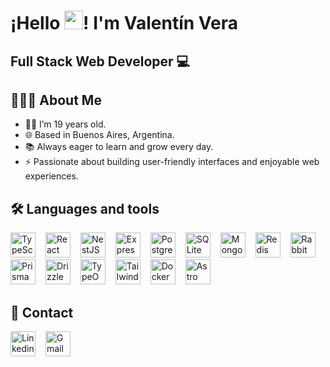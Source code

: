 # ¡Hello <img src="https://raw.githubusercontent.com/iampavangandhi/iampavangandhi/master/gifs/Hi.gif" width="30px">! I'm Valentín Vera

## Full Stack Web Developer 💻

## 👨🏻‍💻 About Me
- 👦🏻 I’m 19 years old.<br>
- 🌐 Based in Buenos Aires, Argentina.<br>
- 📚 Always eager to learn and grow every day.<br>
- ⚡ Passionate about building user-friendly interfaces and enjoyable web experiences.

## 🛠 Languages and tools 
<a href="https://www.typescriptlang.org/" title="https://www.typescriptlang.org/"><img src="https://svgl.app/library/typescript.svg" height="40" alt="TypeScript Logo"/></a><img width="12"/>
<a href="https://react.dev/" title="https://react.dev/"><img src="https://svgl.app/library/react_dark.svg" height="40" alt="React Logo"/></a><img width="12"/>
<a href="https://nestjs.com/" title="https://nestjs.com/"><img src="https://svgl.app/library/nestjs.svg" height="40" alt="NestJS Logo"/></a><img width="12"/>
<a href="https://expressjs.com/" title="https://expressjs.com/"><img src="https://svgl.app/library/expressjs_dark.svg" height="40" alt="Express.js Logo"/></a><img width="12"/>
<a href="https://www.postgresql.org/" title="https://www.postgresql.org/"><img src="https://svgl.app/library/postgresql.svg" height="40" alt="PostgreSQL Logo"/></a><img width="12"/>
<a href="https://www.sqlite.org/" title="https://www.sqlite.org/"><img src="https://svgl.app/library/sqlite.svg" height="40" alt="SQLite Logo"/></a><img width="12"/>
<a href="https://www.mongodb.com/" title="https://www.mongodb.com/"><img src="https://svgl.app/library/mongodb.svg" height="40" alt="MongoDB Logo"/></a><img width="12"/>
<a href="https://redis.io/" title="https://redis.io/"><img src="https://svgl.app/library/redis.svg" height="40" alt="Redis Logo"/></a><img width="12"/>
<a href="https://www.rabbitmq.com/" title="https://www.rabbitmq.com/"><img src="https://cdn.jsdelivr.net/gh/devicons/devicon/icons/rabbitmq/rabbitmq-original.svg" height="40" alt="RabbitMQ Logo"/></a><img width="12"/>
<a href="https://www.prisma.io/" title="https://www.prisma.io/"><img src="https://svgl.app/library/prisma_dark.svg" height="40" alt="PrismaORM Logo"/></a><img width="12"/>
<a href="https://orm.drizzle.team/" title="https://orm.drizzle.team/"><img src="https://svgl.app/library/drizzle-orm_dark.svg" height="40" alt="DrizzleORM Logo"/></a><img width="12"/>
<a href="https://typeorm.io/" title="https://typeorm.io/"><img src="https://svgl.app/library/typeorm.svg" height="40" alt="TypeORM Logo"/></a><img width="12"/>
<a href="https://tailwindcss.com/" title="https://tailwindcss.com/"><img src="https://svgl.app/library/tailwindcss.svg" height="40" alt="Tailwind CSS Logo"/></a><img width="12"/>
<a href="https://www.docker.com/" title="https://www.docker.com/"><img src="https://svgl.app/library/docker.svg" height="40" alt="Docker Logo"/></a><img width="12"/>
<a href="https://astro.build/" title="https://astro.build/"><img src="https://svgl.app/library/astro_dark.svg" height="40" alt="Astro Logo"/></a>

## 📨 Contact
<a href="https://www.linkedin.com/in/valentinvera/" title="https://www.linkedin.com/in/valentinvera/"><img src="https://svgl.app/library/linkedin.svg" height="40" alt="Linkedin logo"/></a><img width="12"/>
<a href="mailto:valentinvera2805@gmail.com" title="valentinvera2805@gmail.com"><img src="https://svgl.app/library/gmail.svg" height="40" alt="Gmail Logo"/></a>